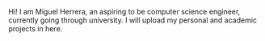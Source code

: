 Hi! I am Miguel Herrera, an aspiring to be computer science engineer, currently going through university. 
I will upload my personal and academic projects in here.
